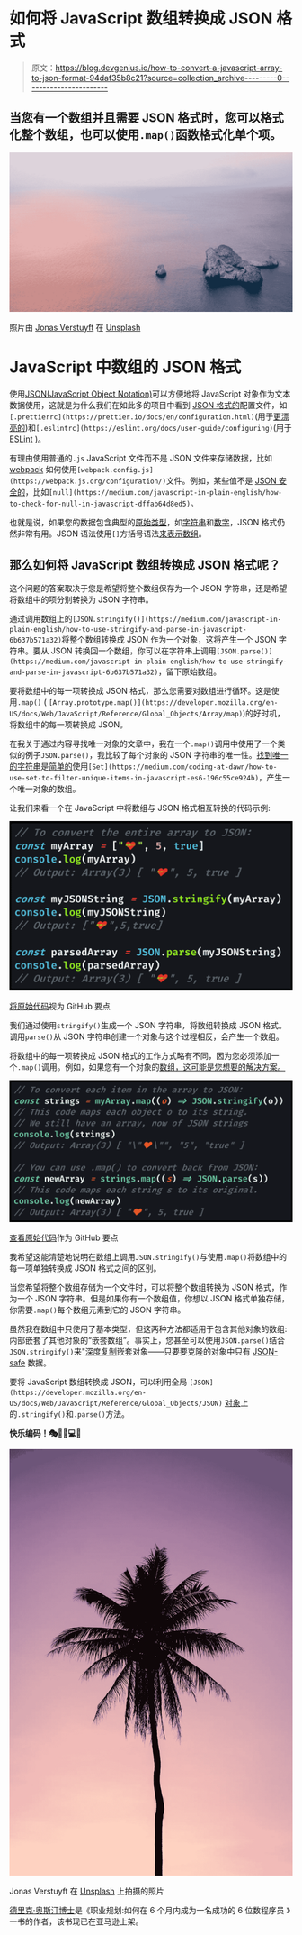 # 如何将 JavaScript 数组转换成 JSON 格式

> 原文：<https://blog.devgenius.io/how-to-convert-a-javascript-array-to-json-format-94daf35b8c21?source=collection_archive---------0----------------------->

## 当您有一个数组并且需要 JSON 格式时，您可以格式化整个数组，也可以使用`.map()`函数格式化单个项。

![](img/6c4cea876427aeaeeb0547740cdb3087.png)

照片由 [Jonas Verstuyft](https://unsplash.com/@verstuyftj?utm_source=medium&utm_medium=referral) 在 [Unsplash](https://unsplash.com?utm_source=medium&utm_medium=referral)

# JavaScript 中数组的 JSON 格式

使用[JSON(JavaScript Object Notation)](https://medium.com/swlh/what-is-json-used-for-in-javascript-programming-9d71284359a9)可以方便地将 JavaScript 对象作为文本数据使用，这就是为什么我们在如此多的项目中看到 [JSON 格式的](https://medium.com/swlh/what-is-json-used-for-in-javascript-programming-9d71284359a9)配置文件，如`[.prettierrc](https://prettier.io/docs/en/configuration.html)`(用于[更漂亮的](https://prettier.io/))和`[.eslintrc](https://eslint.org/docs/user-guide/configuring)`(用于 [ESLint](https://eslint.org/) )。

有理由使用普通的`.js` JavaScript 文件而不是 JSON 文件来存储数据，比如 [webpack](https://webpack.js.org/) 如何使用`[webpack.config.js](https://webpack.js.org/configuration/)`文件。例如，某些值不是 [JSON 安全的](https://developer.mozilla.org/en-US/docs/Web/JavaScript/Reference/Global_Objects/JSON/stringify#Description)，比如`[null](https://medium.com/javascript-in-plain-english/how-to-check-for-null-in-javascript-dffab64d8ed5)`。

也就是说，如果您的数据包含典型的[原始类型](https://developer.mozilla.org/en-US/docs/Glossary/Primitive)，如[字符串](https://medium.com/javascript-in-plain-english/how-to-check-for-a-string-in-javascript-a16b196915ff)和[数字](https://medium.com/javascript-in-plain-english/how-to-check-for-a-number-in-javascript-8d9024708153)，JSON 格式仍然非常有用。JSON 语法使用`[]`方括号语法[来表示数组](https://json-schema.org/understanding-json-schema/reference/array.html)。

## **那么如何将 JavaScript 数组转换成 JSON 格式呢？**

这个问题的答案取决于您是希望将整个数组保存为一个 JSON 字符串，还是希望将数组中的项分别转换为 JSON 字符串。

通过调用数组上的`[JSON.stringify()](https://medium.com/javascript-in-plain-english/how-to-use-stringify-and-parse-in-javascript-6b637b571a32)`将整个数组转换成 JSON 作为一个对象，这将产生一个 JSON 字符串。要从 JSON 转换回一个数组，你可以在字符串上调用`[JSON.parse()](https://medium.com/javascript-in-plain-english/how-to-use-stringify-and-parse-in-javascript-6b637b571a32)`，留下原始数组。

要将数组中的每一项转换成 JSON 格式，那么您需要对数组进行循环。这是使用`.map()` ( `[Array.prototype.map()](https://developer.mozilla.org/en-US/docs/Web/JavaScript/Reference/Global_Objects/Array/map)`)的好时机，将数组中的每一项转换成 JSON。

在我关于通过内容寻找唯一对象的文章中，我在一个`.map()`调用中使用了一个类似的例子`JSON.parse()`，我比较了每个对象的 JSON 字符串的唯一性。[找到唯一的字符串](https://medium.com/p/e698b7957736)是[简单的](https://medium.com/better-programming/why-you-should-make-your-code-as-simple-as-possible-3b35e89f137)使用`[Set](https://medium.com/coding-at-dawn/how-to-use-set-to-filter-unique-items-in-javascript-es6-196c55ce924b)`，产生一个唯一对象的数组。

让我们来看一个在 JavaScript 中将数组与 JSON 格式相互转换的代码示例:

![](img/d8b6061a2eacd4fd7b1996aef135e9d0.png)

[将原始代码](https://gist.github.com/DoctorDerek/0b24deed7af25df3ac0f0c5738fc7267)视为 GitHub 要点

我们通过使用`stringify()`生成一个 JSON 字符串，将数组转换成 JSON 格式。调用`parse()`从 JSON 字符串创建一个对象与这个过程相反，会产生一个数组。

将数组中的每一项转换成 JSON 格式的工作方式略有不同，因为您必须添加一个`.map()`调用。例如，如果您有一个对象的[数组，这可能是您想要的解决方案。](https://medium.com/better-programming/how-to-find-unique-objects-in-an-array-in-javascript-by-object-reference-or-key-value-pairs-131338898d7a)

![](img/33c08622a45e773111b1f7d4e94fc7b4.png)

[查看原始代码](https://gist.github.com/DoctorDerek/0b24deed7af25df3ac0f0c5738fc7267)作为 GitHub 要点

我希望这能清楚地说明在数组上调用`JSON.stringify()`与使用`.map()`将数组中的每一项单独转换成 JSON 格式之间的区别。

当您希望将整个数组存储为一个文件时，可以将整个数组转换为 JSON 格式，作为一个 JSON 字符串。但是如果你有一个数组值，你想以 JSON 格式单独存储，你需要`.map()`每个数组元素到它的 JSON 字符串。

虽然我在数组中只使用了基本类型，但这两种方法都适用于包含其他对象的数组:内部嵌套了其他对象的“嵌套数组”。事实上，您甚至可以使用`JSON.parse()`结合`JSON.stringify()`来"[深度复制](https://medium.com/javascript-in-plain-english/how-to-deep-copy-objects-and-arrays-in-javascript-7c911359b089)嵌套对象——只要要克隆的对象中只有 [JSON-safe](https://developer.mozilla.org/en-US/docs/Web/JavaScript/Reference/Global_Objects/JSON/stringify#Description) 数据。

要将 JavaScript 数组转换成 JSON，可以利用全局 `[JSON](https://developer.mozilla.org/en-US/docs/Web/JavaScript/Reference/Global_Objects/JSON)` [对象](https://developer.mozilla.org/en-US/docs/Web/JavaScript/Reference/Global_Objects/JSON)上的`.stringify()`和`.parse()`方法。

**快乐编码！🎭🧶😸💻🧠**

![](img/c12ae9978f977c0c8b5135f833b6602e.png)

Jonas Verstuyft 在 [Unsplash](https://unsplash.com?utm_source=medium&utm_medium=referral) 上拍摄的照片

[德里克·奥斯汀博士](https://www.linkedin.com/in/derek-austin/)是《职业规划:如何在 6 个月内成为一名成功的 6 位数程序员 》一书的作者，该书现已在亚马逊上架。